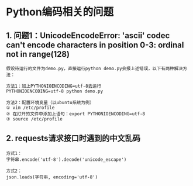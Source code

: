 # Python编码相关的问题

## 1. 问题1：UnicodeEncodeError: 'ascii' codec can't encode characters in position 0-3: ordinal not in range(128)

```
假设待运行的文件为demo.py，直接运行python demo.py会报上述错误，以下有两种解决方法：

方法1：加上PYTHONIOENCODING=utf-8去运行
PYTHONIOENCODING=utf-8 python demo.py

方法2：配置环境变量（以ubuntu系统为例）
① vim /etc/profile 
② 在打开的文件中添加上语句：export PYTHONIOENCODING=utf-8
③ source /etc/profile
```

## 2. requests请求接口时遇到的中文乱码

```
方式1：
字符串.encode('utf-8').decode('unicode_escape')

方式2：
json.loads(字符串, encoding='utf-8')
```

